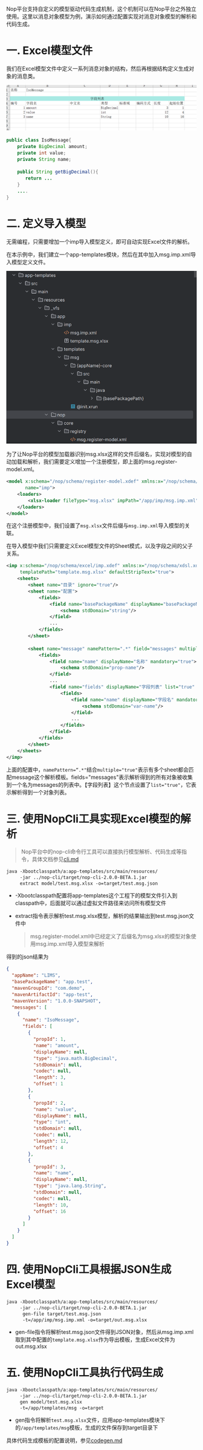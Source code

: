 Nop平台支持自定义的模型驱动代码生成机制，这个机制可以在Nop平台之外独立使用。这里以消息对象模型为例，演示如何通过配置实现对消息对象模型的解析和代码生成。

# 一. Excel模型文件

我们在Excel模型文件中定义一系列消息对象的结构，然后再根据结构定义生成对象的消息类。

![](msg-model-excel.png)



```java
public class IsoMessage{
    private BigDecimal amount;
    private int value;
    private String name;

    public String getBigDecimal(){
       return ...  
    }
    ....
}
```

# 二. 定义导入模型

无需编程，只需要增加一个imp导入模型定义，即可自动实现Excel文件的解析。

在本示例中，我们建立一个app-templates模块，然后在其中加入msg.imp.xml导入模型定义文件。

![](codegen-templates.png)

为了让Nop平台的模型加载器识别msg.xlsx这样的文件后缀名，实现对模型的自动加载和解析，我们需要定义增加一个注册模型，即上面的msg.register-model.xml。

```xml
<model x:schema="/nop/schema/register-model.xdef" xmlns:x="/nop/schema/xdsl.xdef"
       name="imp">
    <loaders>
        <xlsx-loader fileType="msg.xlsx" impPath="/app/imp/msg.imp.xml"/>
    </loaders>
</model>
```

在这个注册模型中，我们设置了`msg.xlsx`文件后缀与`msg.imp.xml`导入模型的关联。

在导入模型中我们只需要定义Excel模型文件的Sheet模式，以及字段之间的父子关系。

```xml
<imp x:schema="/nop/schema/excel/imp.xdef" xmlns:x="/nop/schema/xdsl.xdef" xmlns:c="c" xmlns:xpt="xpt"
     templatePath="template.msg.xlsx" defaultStripText="true">
    <sheets>
        <sheet name="目录" ignore="true"/>
        <sheet name="配置">
            <fields>
                <field name="basePackageName" displayName="basePackageName" mandatory="true">
                    <schema stdDomain="string"/>
                </field>
                ...
            </fields>
        </sheet>

        <sheet name="message" namePattern=".*" field="messages" multiple="true" keyProp="name" sheetNameProp="name">
            <fields>
                <field name="name" displayName="名称" mandatory="true">
                    <schema stdDomain="prop-name"/>
                </field>
                ...
                <field name="fields" displayName="字段列表" list="true" keyProp="name">
                    <fields>
                        <field name="name" displayName="字段名" mandatory="true">
                            <schema stdDomain="var-name"/>
                        </field>
                        ...
                    </fields>
                </field>
            </fields>
        </sheet>
    </sheets>
</imp>
```

上面的配置中，`namePattern=“.*"`结合`multiple="true"`表示有多个sheet都会匹配message这个解析模板。fields="messages"表示解析得到的所有对象被收集到一个名为messages的列表中。【字段列表】这个节点设置了`list="true"`，它表示解析得到一个对象列表。

# 三. 使用NopCli工具实现Excel模型的解析

> Nop平台中的nop-cli命令行工具可以直接执行模型解析、代码生成等指令，具体文档参见[cli.md](https://gitee.com/canonical-entropy/nop-entropy/blob/master/docs/dev-guide/cli.md)

```
java -Xbootclasspath/a:app-templates/src/main/resources/ 
     -jar ../nop-cli/target/nop-cli-2.0.0-BETA.1.jar  
     extract model/test.msg.xlsx -o=target/test.msg.json
```

* -Xbootclasspath配置将app-templates这个工程下的模型文件引入到classpath中，后面就可以通过虚拟文件路径来访问所有模型文件

* extract指令表示解析test.msg.xlsx模型，解析的结果输出到test.msg.json文件中
  
  > msg.register-model.xml中已经定义了后缀名为msg.xlsx的模型对象使用msg.imp.xml导入模型来解析

得到的json结果为

```json
{
  "appName": "LIMS",
  "basePackageName": "app.test",
  "mavenGroupId": "com.demo",
  "mavenArtifactId": "app-test",
  "mavenVersion": "1.0.0-SNAPSHOT",
  "messages": [
    {
      "name": "IsoMessage",
      "fields": [
        {
          "propId": 1,
          "name": "amount",
          "displayName": null,
          "type": "java.math.BigDecimal",
          "stdDomain": null,
          "codec": null,
          "length": 3,
          "offset": 1
        },
        {
          "propId": 2,
          "name": "value",
          "displayName": null,
          "type": "int",
          "stdDomain": null,
          "codec": null,
          "length": 12,
          "offset": 4
        },
        {
          "propId": 3,
          "name": "name",
          "displayName": null,
          "type": "java.lang.String",
          "stdDomain": null,
          "codec": null,
          "length": 10,
          "offset": 16
        }
      ]
    }
  ]
}
```

# 四. 使用NopCli工具根据JSON生成Excel模型

```
java -Xbootclasspath/a:app-templates/src/main/resources/ 
     -jar ../nop-cli/target/nop-cli-2.0.0-BETA.1.jar 
      gen-file target/test.msg.json 
      -t=/app/imp/msg.imp.xml -o=target/out.msg.xlsx
```

* gen-file指令将解析test.msg.json文件得到JSON对象，然后从msg.imp.xml取到其中配置的`template.msg.xlsx`作为导出模板，生成Excel文件为out.msg.xlsx

# 五. 使用NopCli工具执行代码生成

```
java -Xbootclasspath/a:app-templates/src/main/resources/ 
     -jar ../nop-cli/target/nop-cli-2.0.0-BETA.1.jar  
     gen model/test.msg.xlsx 
     -t=/app/templates/msg -o=target
```

* gen指令将解析`test.msg.xlsx`文件，应用app-templates模块下的`/app/templates/msg`模板，生成的文件保存到target目录下

具体代码生成模板的配置说明，参见[codegen.md](https://gitee.com/canonical-entropy/nop-entropy/blob/master/docs/dev-guide/codegen.md)
